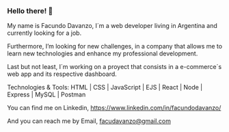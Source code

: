 ### Hello there! 👋

My name is Facundo Davanzo, I´m a web developer living in Argentina and currently looking for a job.

Furthermore, I’m looking for new challenges, in a company that allows me to learn new technologies and enhance my professional development.

Last but not least, I´m working on a proyect that consists in a e-commerce´s web app and its respective dashboard.

Technologies & Tools:
HTML | CSS | JavaScript | EJS | React | Node | Express | MySQL | Postman

You can find me on Linkedin, https://www.linkedin.com/in/facundodavanzo/

And you can reach me by Email, facudavanzo@gmail.com
